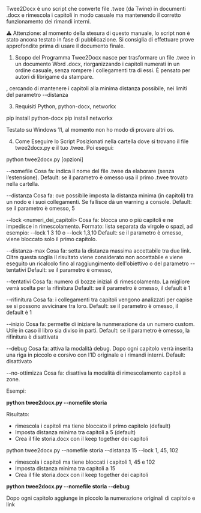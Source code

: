 Twee2Docx è uno script che converte file .twee (da Twine) in documenti .docx e rimescola i capitoli in modo casuale ma mantenendo il corretto funzionamento dei rimandi interni.

⚠️ Attenzione: al momento della stesura di questo manuale, lo script non è stato ancora testato in fase di pubblicazione. Si consiglia di effettuare prove approfondite prima di usare il documento finale.

1. Scopo del Programma
Twee2Docx nasce per trasformare un file .twee in un documento Word .docx, riorganizzando i capitoli numerati in un ordine casuale, senza rompere i collegamenti tra di essi. È pensato per autori di librigame da stampare.

, cercando di mantenere i capitoli alla minima  distanza possibile, nei limiti del parametro --distanza

3. Requisiti
Python, python-docx, networkx

pip install python-docx
pip install networkx

Testato su Windows 11, al momento non ho modo di provare altri os.

4. Come Eseguire lo Script
Posizionati nella cartella dove si trovano il file twee2docx.py e il tuo .twee. Poi esegui:

python twee2docx.py [opzioni]

--nomefile <nome>
Cosa fa: indica il nome del file .twee da elaborare (senza l’estensione).
Default: se il parametro è omesso usa il primo .twee trovato nella cartella.

--distanza <numero>
Cosa fa: ove possibile imposta la distanza minima (in capitoli) tra un nodo e i suoi collegamenti. Se fallisce dà un warning a console.
Default: se il parametro è omesso, 5

--lock <numeri_dei_capitoli>
Cosa fa: blocca uno o più capitoli e ne impedisce in rimescolamento.
Formato: lista separata da virgole o spazi, ad esempio: --lock 1 3 10 o --lock 1,3,10
Default: se il parametro è omesso, viene bloccato solo il primo capitolo.

--distanza-max <numero>
Cosa fa: setta la distanza massima accettabile tra due link. Oltre questa soglia il risultato viene considerato non accettabile e viene eseguito un ricalcolo fino al raggiungimento dell'obiettivo o del parametro --tentativi
Default: se il parametro è omesso, 

--tentativi <numero>
Cosa fa: numero di bozze iniziali di rimescolamento. La migliore verrà scelta per la rifinitura
Default: se il parametro è omesso, il default è 1

--rifinitura <numero>
Cosa fa: i collegamenti tra capitoli vengono analizzati per capise se si possono avvicinare tra loro.
Default: se il parametro è omesso, il default è 1

--inizio <numero>
Cosa fa: permette di iniziare la nunmerazione da un numero custom.
Utile in caso il libro sia diviso in parti.
Default: se il parametro è omesso, la rifinitura è disattivata

--debug
Cosa fa: attiva la modalità debug.
Dopo ogni capitolo verrà inserita una riga in piccolo e corsivo con l’ID originale e i rimandi interni.
Default: disattivato

--no-ottimizza
Cosa fa: disattiva la modalità di rimescolamento capitoli a zone.

Esempi:

**python twee2docx.py --nomefile storia**

Risultato:
* rimescola i capitoli ma tiene bloccato il primo capitolo (default)
* Imposta distanza minima tra capitoli a 5 (default)
* Crea il file storia.docx con il keep together dei capitoli

python twee2docx.py --nomefile storia --distanza 15 --lock 1, 45, 102

* rimescola i capitoli ma tiene bloccati i capitoli 1, 45 e 102
* Imposta distanza minima tra capitoli a 15
* Crea il file storia.docx con il keep together dei capitoli

**python twee2docx.py --nomefile storia --debug**

Dopo ogni capitolo aggiunge in piccolo la numerazione originali di capitolo e link


